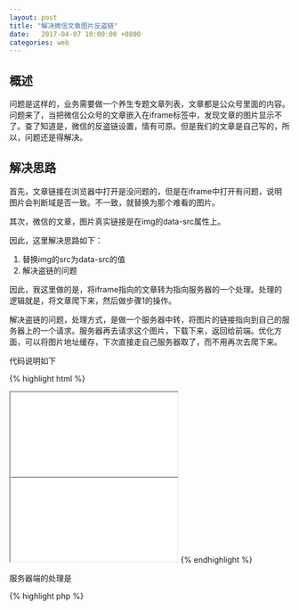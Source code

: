 ```yaml
---
layout: post
title: "解决微信文章图片反盗链"
date:   2017-04-07 10:00:00 +0800
categories: web
---
```


## 概述
问题是这样的，业务需要做一个养生专题文章列表，文章都是公众号里面的内容。问题来了，当把微信公众号的文章嵌入在iframe标签中，发现文章的图片显示不了。查了知道是，微信的反盗链设置，情有可原。但是我们的文章是自己写的，所以，问题还是得解决。

## 解决思路
首先，文章链接在浏览器中打开是没问题的，但是在iframe中打开有问题，说明图片会判断域是否一致。不一致，就替换为那个难看的图片。

其次，微信的文章，图片真实链接是在img的data-src属性上。

因此，这里解决思路如下：

1. 替换img的src为data-src的值
2. 解决盗链的问题

因此，我这里做的是，将iframe指向的文章转为指向服务器的一个处理。处理的逻辑就是，将文章爬下来，然后做步骤1的操作。

解决盗链的问题，处理方式，是做一个服务器中转，将图片的链接指向到自己的服务器上的一个请求。服务器再去请求这个图片，下载下来，返回给前端。优化方面，可以将图片地址缓存，下次直接走自己服务器取了，而不用再次去爬下来。

代码说明如下

{% highlight html %}
<!--旧的方式-->
<iframe src="article-url"></iframe>

<!--新的方式-->
<iframe src="serverHandler(article-url)"></iframe>
{% endhighlight %}


服务器端的处理是

{% highlight php %}
<?php
function serverHandler($url) {
    $html = Http::Get($url);
    // 替换图片的src为data-src
    $html = str_replace("data-src", "src", $html);
    // 替换为中转
    $html = preg_replace('@http://mmbiz.qpic.cn[^\s]+(jpeg|png)@i', 'imageHandle($0)', $html);
}

function imageHandle($url) {
    $fileName = md5($url);
    if (file_exist($fileName)) {
        echo fileGet($fileName);exit;
    }
    $img = Http::Get($url);
    echo $img;
}
{% endhighlight %}

## 最后
上面用一些简要的代码，描述了下，大概思路。就是这样。
